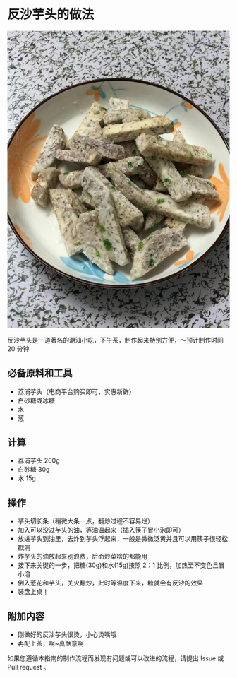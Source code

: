 # 反沙芋头的做法

![反沙芋头成品](反沙芋头/反沙芋头成品.jpg)

反沙芋头是一道著名的潮汕小吃，下午茶，制作起来特别方便，～预计制作时间 20 分钟

## 必备原料和工具

- 荔浦芋头（电商平台购买即可，实惠新鲜）
- 白砂糖或冰糖
- 水
- 葱

## 计算

- 荔浦芋头 200g
- 白砂糖 30g
- 水 15g

## 操作

- 芋头切长条（稍微大条一点，翻炒过程不容易烂）
- 加入可以没过芋头的油，等油温起来（插入筷子冒小泡即可）
- 放进芋头到油里，去炸到芋头浮起来，一般是微微泛黄并且可以用筷子很轻松戳洞
- 炸芋头的油放起来别浪费，后面炒菜啥的都能用
- 接下来关键的一步，把糖(30g)和水(15g)按照 2：1 比例，加热至不变色且冒小泡
- 倒入葱花和芋头，关火翻炒，此时等温度下来，糖就会有反沙的效果
- 装盘上桌！

## 附加内容

- 刚做好的反沙芋头很烫，小心烫嘴哦
- 再配上茶，啊~真惬意啊

如果您遵循本指南的制作流程而发现有问题或可以改进的流程，请提出 Issue 或 Pull request 。

